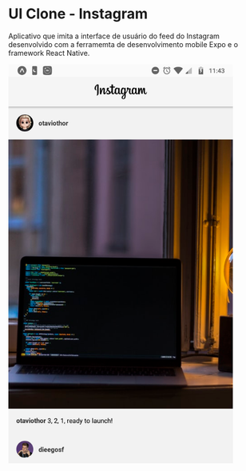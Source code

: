 # UI Clone - Instagram

Aplicativo que imita a interface de usuário do feed do Instagram desenvolvido com a ferramemta de desenvolvimento mobile Expo e o framework React Native.

<img src="screenshots/print.png" alt="screenshot" height="800"/>
